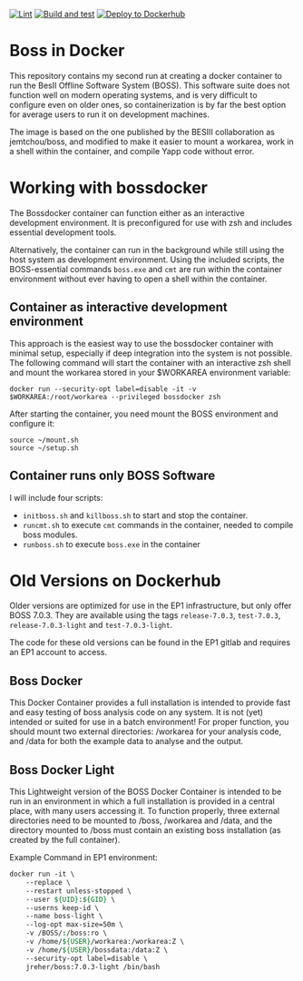 [![Lint](https://github.com/j-reher/bossdocker/actions/workflows/test-image-lintonly.yml/badge.svg)](https://github.com/j-reher/bossdocker/actions/workflows/test-image-lintonly.yml) [![Build and test](https://github.com/j-reher/bossdocker/actions/workflows/test-image.yml/badge.svg?branch=main&event=push)](https://github.com/j-reher/bossdocker/actions/workflows/test-image.yml) [![Deploy to Dockerhub](https://github.com/j-reher/bossdocker/actions/workflows/deploy-image.yml/badge.svg?branch=main)](https://github.com/j-reher/bossdocker/actions/workflows/deploy-image.yml)
# Boss in Docker

This repository contains my second run at creating a docker container to run the BesII Offline Software System (BOSS).
This software suite does not function well on modern operating systems, and is very difficult to configure even on older ones, so containerization is by far the best option for average users to run it on development machines.

The image is based on the one published by the BESIII collaboration as jemtchou/boss, and modified to make it easier to mount a workarea, work in a shell within the container, and compile Yapp code without error.

# Working with bossdocker
The Bossdocker container can function either as an interactive development environment. It is preconfigured for use with zsh and includes essential development tools.

Alternatively, the container can run in the background while still using the host system as development environment. Using the included scripts, the BOSS-essential commands `boss.exe` and `cmt` are run within the container environment without ever having to open a shell within the container.

## Container as interactive development environment
This approach is the easiest way to use the bossdocker container with minimal setup, especially if deep integration into the system is not possible.
The following command will start the container with an interactive zsh shell and mount the workarea stored in your $WORKAREA environment variable:
```
docker run --security-opt label=disable -it -v $WORKAREA:/root/workarea --privileged bossdocker zsh
```
After starting the container, you need mount the BOSS environment and configure it:
```
source ~/mount.sh
source ~/setup.sh
```

## Container runs only BOSS Software
I will include four scripts:
- `initboss.sh` and `killboss.sh` to start and stop the container.
- `runcmt.sh` to execute `cmt` commands in the container, needed to compile boss modules.
- `runboss.sh` to execute `boss.exe` in the container


# Old Versions on Dockerhub
Older versions are optimized for use in the EP1 infrastructure, but only offer BOSS 7.0.3. They are available using the tags `release-7.0.3`, `test-7.0.3`, `release-7.0.3-light` and `test-7.0.3-light`.

The code for these old versions can be found in the EP1 gitlab and requires an EP1 account to access.
## Boss Docker
This Docker Container provides a full installation is intended to provide fast and easy testing of boss analysis code on any system.
It is not (yet) intended or suited for use in a batch environment!
For proper function, you should mount two external directories: /workarea for your analysis code, and /data for both the example data to analyse and the output.

## Boss Docker Light
This Lightweight version of the BOSS Docker Container is intended to be run in an environment in which a full installation is provided in a central place, with many users accessing it.
To function properly, three external directories need to be mounted to /boss, /workarea and /data, and the directory mounted to /boss must contain an existing boss installation (as created by the full container).

Example Command in EP1 environment:
```tcsh
docker run -it \
    --replace \
    --restart unless-stopped \
    --user ${UID}:${GID} \
    --userns keep-id \
    --name boss-light \
    --log-opt max-size=50m \
    -v /BOSS/:/boss:ro \
    -v /home/${USER}/workarea:/workarea:Z \
    -v /home/${USER}/bossdata:/data:Z \
    --security-opt label=disable \
    jreher/boss:7.0.3-light /bin/bash
```